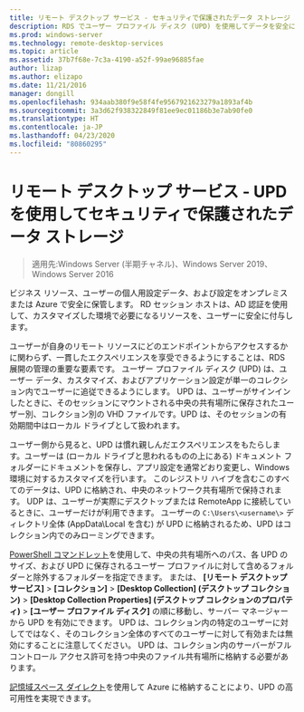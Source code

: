 ```yaml
---
title: リモート デスクトップ サービス - セキュリティで保護されたデータ ストレージ
description: RDS でユーザー プロファイル ディスク (UPD) を使用してデータを安全に格納するための計画情報。
ms.prod: windows-server
ms.technology: remote-desktop-services
ms.topic: article
ms.assetid: 37b7f68e-7c3a-4190-a52f-99ae96885fae
author: lizap
ms.author: elizapo
ms.date: 11/21/2016
manager: dongill
ms.openlocfilehash: 934aab380f9e58f4fe9567921623279a1893af4b
ms.sourcegitcommit: 3a3d62f938322849f81ee9ec01186b3e7ab90fe0
ms.translationtype: HT
ms.contentlocale: ja-JP
ms.lasthandoff: 04/23/2020
ms.locfileid: "80860295"
---
```

# <a name="remote-desktop-services---secure-data-storage-with-upds"></a>リモート デスクトップ サービス - UPD を使用してセキュリティで保護されたデータ ストレージ

>適用先:Windows Server (半期チャネル)、Windows Server 2019、Windows Server 2016

ビジネス リソース、ユーザーの個人用設定データ、および設定をオンプレミスまたは Azure で安全に保管します。 RD セッション ホストは、AD 認証を使用して、カスタマイズした環境で必要になるリソースを、ユーザーに安全に付与します。 

ユーザーが自身のリモート リソースにどのエンドポイントからアクセスするかに関わらず、一貫したエクスペリエンスを享受できるようにすることは、RDS 展開の管理の重要な要素です。 ユーザー プロファイル ディスク (UPD) は、ユーザー データ、カスタマイズ、およびアプリケーション設定が単一のコレクション内でユーザーに追従できるようにします。 UPD は、ユーザーがサインインしたときに、そのセッションにマウントされる中央の共有場所に保存されたユーザー別、コレクション別の VHD ファイルです。UPD は、そのセッションの有効期間中はローカル ドライブとして扱われます。 

ユーザー側から見ると、UPD は慣れ親しんだエクスペリエンスをもたらします。ユーザーは (ローカル ドライブと思われるものの上にある) ドキュメント フォルダーにドキュメントを保存し、アプリ設定を通常どおり変更し、Windows 環境に対するカスタマイズを行います。 このレジストリ ハイブを含むこのすべてのデータは、UPD に格納され、中央のネットワーク共有場所で保持されます。 UDP は、ユーザーが実際にデスクトップまたは RemoteApp に接続しているときに、ユーザーだけが利用できます。 ユーザーの `C:\Users\<username\>` ディレクトリ全体 (AppData\Local を含む) が UPD に格納されるため、UPD はコレクション内でのみローミングできます。

[PowerShell コマンドレット](https://technet.microsoft.com/library/jj215443.aspx)を使用して、中央の共有場所へのパス、各 UPD のサイズ、および UPD に保存されるユーザー プロファイルに対して含めるフォルダーと除外するフォルダーを指定できます。 または、 **[リモート デスクトップ サービス]**  >  **[コレクション]**  >  **[Desktop Collection] (デスクトップ コレクション)**  >  **[Desktop Collection Properties] (デスクトップ コレクションのプロパティ)**  >  **[ユーザー プロファイル ディスク]** の順に移動し、サーバー マネージャーから UPD を有効にできます。 UPD は、コレクション内の特定のユーザーに対してではなく、そのコレクション全体のすべてのユーザーに対して有効または無効にすることに注意してください。 UPD は、コレクション内のサーバーがフル コントロール アクセス許可を持つ中央のファイル共有場所に格納する必要があります。 

[記憶域スペース ダイレクト](rds-storage-spaces-direct-deployment.md)を使用して Azure に格納することにより、UPD の高可用性を実現できます。 